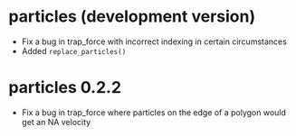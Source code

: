 # particles (development version)

* Fix a bug in trap_force with incorrect indexing in certain circumstances
* Added `replace_particles()`

# particles 0.2.2

* Fix a bug in trap_force where particles on the edge of a polygon would get 
  an NA velocity



